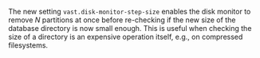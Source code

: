 The new setting `vast.disk-monitor-step-size` enables the disk monitor
to remove *N* partitions at once before re-checking if the new size of the
database directory is now small enough. This is useful when checking the size
of a directory is an expensive operation itself, e.g., on compressed
filesystems.
